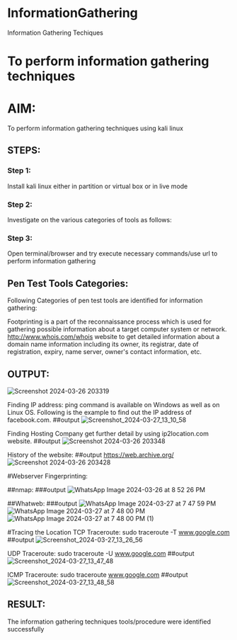 # InformationGathering
Information Gathering Techiques

# To perform information gathering techniques

# AIM:

To perform information gathering techniques using kali linux 

## STEPS:

### Step 1:

Install kali linux either in partition or virtual box or in live mode

### Step 2:

Investigate on the various categories of tools as follows:

### Step 3:
Open terminal/browser and try execute necessary commands/use url to perform information gathering

## Pen Test Tools Categories:  

Following Categories of pen test tools are identified for information gathering:

Footprinting is a part of the reconnaissance process which is used for gathering possible information about a target computer system or network.
http://www.whois.com/whois website to get detailed information about a domain name information including its owner, its registrar, date of registration, expiry, name server, owner's contact information, etc.

## OUTPUT:
![Screenshot 2024-03-26 203319](https://github.com/Saranyaaav/InformationGathering/assets/144870813/8fb11c70-906c-4276-81c7-e68d2bd845f5)

Finding IP address:
ping command is available on Windows as well as on Linux OS. Following is the example to find out the IP address of facebook.com.
##output
![Screenshot_2024-03-27_13_10_58](https://github.com/Saranyaaav/InformationGathering/assets/144870813/c5aeb7f1-de87-4d2c-ae44-22f3489edd32)

Finding Hosting Company
get further detail by using ip2location.com website.
##output
![Screenshot 2024-03-26 203348](https://github.com/Saranyaaav/InformationGathering/assets/144870813/3711f722-358f-49a5-87f4-dffade96bb62)

History of the website:
##output
https://web.archive.org/
![Screenshot 2024-03-26 203428](https://github.com/Saranyaaav/InformationGathering/assets/144870813/8cd9a57e-9129-4200-9b1a-24d4bd82c9c1)

#Webserver Fingerprinting:

##nmap:
###output
![WhatsApp Image 2024-03-26 at 8 52 26 PM](https://github.com/Saranyaaav/InformationGathering/assets/144870813/865d69f2-e6a2-4b69-b748-d01eec8276c2)

##Whatweb:
###output
![WhatsApp Image 2024-03-27 at 7 47 59 PM](https://github.com/Saranyaaav/InformationGathering/assets/144870813/6cebb5c6-dfdd-4bd0-b5a9-76f4f5a738e8)
![WhatsApp Image 2024-03-27 at 7 48 00 PM](https://github.com/Saranyaaav/InformationGathering/assets/144870813/46274549-a28b-447f-8a2f-310cde94db0b)
![WhatsApp Image 2024-03-27 at 7 48 00 PM (1)](https://github.com/Saranyaaav/InformationGathering/assets/144870813/40f62451-b387-463b-9890-2a8a71385295)

#Tracing the Location
TCP Traceroute:
sudo traceroute -T www.google.com
##output
![Screenshot_2024-03-27_13_26_56](https://github.com/Saranyaaav/InformationGathering/assets/144870813/d65829a0-c709-4919-ae52-50ab65753cae)

UDP Traceroute:
sudo traceroute -U www.google.com
##output
![Screenshot_2024-03-27_13_47_48](https://github.com/Saranyaaav/InformationGathering/assets/144870813/26996bf3-2694-4f65-be18-a82535b83e5e)

ICMP Traceroute:
sudo traceroute  www.google.com
##output
![Screenshot_2024-03-27_13_48_58](https://github.com/Saranyaaav/InformationGathering/assets/144870813/2c8b5546-d78f-4a5d-86b3-ea0fd9286add)

## RESULT:
The information gathering techniques tools/procedure were  identified successfully
